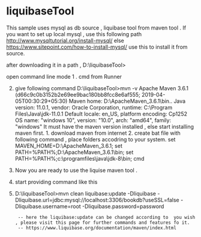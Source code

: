 # liquibaseTool


This sample uses mysql as db source , liquibase tool from maven tool .
If you want to set up local mysql , 
use this following path http://www.mysqltutorial.org/install-mysql/
else 
https://www.sitepoint.com/how-to-install-mysql/ use this to install it from source. 

after downloading it in a path , D:\liquibaseTool>

open command line mode 
1 . cmd from Runner 

2. give following command 
		D:\liquibaseTool>mvn -v
		Apache Maven 3.6.1 (d66c9c0b3152b2e69ee9bac180bb8fcc8e6af555; 2019-04-05T00:30:29+05:30)
		Maven home: D:\ApacheMaven_3.6.1\bin\..
		Java version: 11.0.1, vendor: Oracle Corporation, runtime: C:\Program Files\Java\jdk-11.0.1
		Default locale: en_US, platform encoding: Cp1252
		OS name: "windows 10", version: "10.0", arch: "amd64", family: "windows"
	It must have the maven version installed , else start installing maven first.
		1. download maven from internet
		2. create bat file with following command , place folders accodring to your system.
			set MAVEN_HOME=D:\ApacheMaven_3.6.1;
			set PATH=%PATH%;D:\ApacheMaven_3.6.1\bin;
			set PATH=%PATH%;c:\programfiles\java\jdk-8\bin;
			cmd 


3. Now you are ready to use the liquise maven tool .

4. start providing command like this 

5. D:\liquibaseTool>mvn clean liquibase:update -Dliquibase  -Dliquibase.url=jdbc:mysql://localhost:3306/bookdb?useSSL=false -Dliquibase.username=root -Dliquibase.password=password
	
		-- here the liquibase:update can be changed according to  you wish , please visit this page for further commands and features fo it. 
		-- https://www.liquibase.org/documentation/maven/index.html

  

